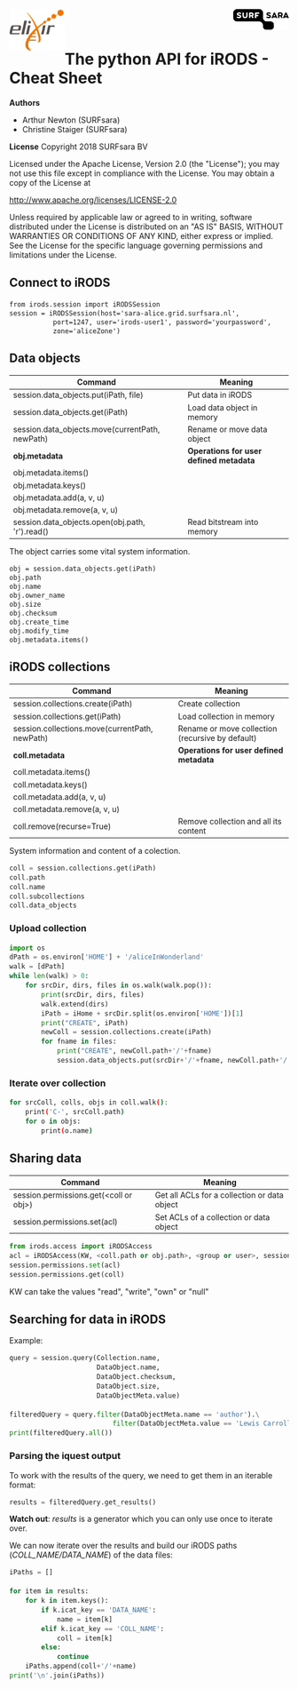 <img align="left" src="elixir.png" width="100px">
<img align="right" src="surfsara.png" width="100px">
<br><br>

# The python API for iRODS - Cheat Sheet

**Authors**
- Arthur Newton (SURFsara)
- Christine Staiger (SURFsara)

**License**
Copyright 2018 SURFsara BV

Licensed under the Apache License, Version 2.0 (the "License"); you may not use this file except in compliance with the License. You may obtain a copy of the License at

http://www.apache.org/licenses/LICENSE-2.0

Unless required by applicable law or agreed to in writing, software distributed under the License is distributed on an "AS IS" BASIS, WITHOUT WARRANTIES OR CONDITIONS OF ANY KIND, either express or implied. See the License for the specific language governing permissions and limitations under the License.


## Connect to iRODS
```
from irods.session import iRODSSession
session = iRODSSession(host='sara-alice.grid.surfsara.nl', 
		   port=1247, user='irods-user1', password='yourpassword', 
		   zone='aliceZone')
```
 
## Data objects

Command 	| Meaning
---------|--------
session.data_objects.put(iPath, file)	| Put data in iRODS
session.data_objects.get(iPath)		| Load data object in memory
session.data_objects.move(currentPath, newPath) | Rename or move data object
**obj.metadata**	| **Operations for user defined metadata** 
obj.metadata.items()		| 
obj.metadata.keys() | 
obj.metadata.add(a, v, u) | 
obj.metadata.remove(a, v, u) |
session.data_objects.open(obj.path, 'r').read() | Read bitstream into memory

The object carries some vital system information. 

```
obj = session.data_objects.get(iPath)
obj.path
obj.name
obj.owner_name
obj.size
obj.checksum
obj.create_time
obj.modify_time
obj.metadata.items()
```

## iRODS collections
Command 	| Meaning
---------|--------
session.collections.create(iPath)	| Create collection
session.collections.get(iPath)		| Load collection in memory
session.collections.move(currentPath, newPath) | Rename or move collection (recursive by default)
**coll.metadata**	| **Operations for user defined metadata** 
coll.metadata.items()		| 
coll.metadata.keys() | 
coll.metadata.add(a, v, u) | 
coll.metadata.remove(a, v, u) |
coll.remove(recurse=True) | Remove collection and all its content

System information and content of a colection.

```py
coll = session.collections.get(iPath)
coll.path
coll.name
coll.subcollections
coll.data_objects
```

### Upload collection

```py
import os
dPath = os.environ['HOME'] + '/aliceInWonderland'
walk = [dPath]
while len(walk) > 0:
	for srcDir, dirs, files in os.walk(walk.pop()):
		print(srcDir, dirs, files)
		walk.extend(dirs)
   		iPath = iHome + srcDir.split(os.environ['HOME'])[1]
   		print("CREATE", iPath)
   		newColl = session.collections.create(iPath)
   		for fname in files:
			print("CREATE", newColl.path+'/'+fname)
      		session.data_objects.put(srcDir+'/'+fname, newColl.path+'/'+fname)
```

### Iterate over collection

```sh
for srcColl, colls, objs in coll.walk():
	print('C-', srcColl.path)
	for o in objs:
		print(o.name)
```

## Sharing data
Command 	| Meaning
---------|--------
session.permissions.get(\<coll or obj\>)	| Get all ACLs for a collection or data object
session.permissions.set(acl)		| Set ACLs of a collection or data object

```py
from irods.access import iRODSAccess
acl = iRODSAccess(KW, <coll.path or obj.path>, <group or user>, session.zone)
session.permissions.set(acl)
session.permissions.get(coll)
```
KW can take the values "read", "write", "own" or "null"


## Searching for data in iRODS
Example:

```py
query = session.query(Collection.name, 
					  DataObject.name, 
					  DataObject.checksum, 
					  DataObject.size, 
					  DataObjectMeta.value)
					  
filteredQuery = query.filter(DataObjectMeta.name == 'author').\
						  filter(DataObjectMeta.value == 'Lewis Carroll')
print(filteredQuery.all())
```

### Parsing the iquest output
To work with the results of the query, we need to get them in an iterable format:

```py
results = filteredQuery.get_results()
```
**Watch out**: *results* is a generator which you can only use once to iterate over.

We can now iterate over the results and build our iRODS paths (*COLL_NAME/DATA_NAME*) of the data files:

```py
iPaths = []

for item in results:
    for k in item.keys():
        if k.icat_key == 'DATA_NAME':
            name = item[k]
        elif k.icat_key == 'COLL_NAME':
            coll = item[k]
        else:
            continue
    iPaths.append(coll+'/'+name)
print('\n'.join(iPaths))
```
